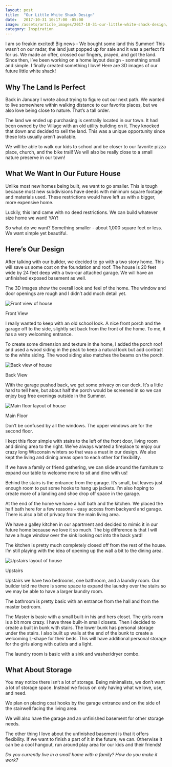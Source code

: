 ```yaml
---
layout: post
title:  "Our Little White Shack Design"
date:   2017-10-31 10:17:00 -05:00
image: /assets/article_images/2017-10-31-our-little-white-shack-design/little-white-shack.jpg
category: Inspiration
---
```


I am so freakin excited! Big news - We bought some land this Summer! This wasn’t on our radar, the land just popped up for sale and it was a perfect fit for us. We made an offer, crossed our fingers, prayed, and got the land. Since then, I’ve been working on a home layout design - something small and simple. I finally created something I love! Here are 3D images of our future little white shack!

## Why The Land Is Perfect

Back in January I wrote about trying to figure out our next path. We wanted to live somewhere within walking distance to our favorite places, but we also love being close to nature. That’s a tall order.

The land we ended up purchasing is centrally located in our town. It had been owned by the Village with an old utility building on it. They knocked that down and decided to sell the land. This was a unique opportunity since these lots usually aren’t available.

We will be able to walk our kids to school and be closer to our favorite pizza place, church, and the bike trail! We will also be really close to a small nature preserve in our town!

## What We Want In Our Future House

Unlike most new homes being built, we want to go smaller. This is tough because most new subdivisions have deeds with minimum square footage and materials used. These restrictions would have left us with a bigger, more expensive home.

Luckily, this land came with no deed restrictions. We can build whatever size home we want! YAY!

So what do we want? Something smaller - about 1,000 square feet or less. We want simple yet beautiful.

## Here’s Our Design

After talking with our builder, we decided to go with a two story home. This will save us some cost on the foundation and roof. The house is 20 feet wide by 24 feet deep with a two-car attached garage. We will have an unfinished exposed basement as well.

The 3D images show the overall look and feel of the home. The window and door openings are rough and I didn’t add much detail yet.

![Front view of house]({{site.url}}/assets/article_images/2017-10-31-our-little-white-shack-design/little-white-shack-front.png)

<div class="image-caption">Front View</div>

I really wanted to keep with an old school look. A nice front porch and the garage off to the side, slightly set back from the front of the home. To me, it has a very welcoming entrance.

To create some dimension and texture in the home, I added the porch roof and used a wood siding in the peak to keep a natural look but add contrast to the white siding. The wood siding also matches the beams on the porch.

![Back view of house]({{site.url}}/assets/article_images/2017-10-31-our-little-white-shack-design/little-white-shack-back.png)

<div class="image-caption">Back View</div>

With the garage pushed back, we get some privacy on our deck. It’s a little hard to tell here, but about half the porch would be screened in so we can enjoy bug free evenings outside in the Summer.

![Main floor layout of house]({{site.url}}/assets/article_images/2017-10-31-our-little-white-shack-design/little-white-shack-main-floor.png)

<div class="image-caption">Main Floor</div>

Don’t be confused by all the windows. The upper windows are for the second floor.

I kept this floor simple with stairs to the left of the front door, living room and dining area to the right. We’ve always wanted a fireplace to enjoy our crazy long Wisconsin winters so that was a must in our design. We also kept the living and dining areas open to each other for flexibility.

If we have a family or friend gathering, we can slide around the furniture to expand our table to welcome more to sit and dine with us!

Behind the stairs is the entrance from the garage. It’s small, but leaves just enough room to put some hooks to hang up jackets. I’m also hoping to create more of a landing and shoe drop off space in the garage.

At the end of the home we have a half bath and the kitchen. We placed the half bath here for a few reasons - easy access from backyard and garage. There is also a bit of privacy from the main living area.

We have a galley kitchen in our apartment and decided to mimic it in our future home because we love it so much. The big difference is that I will have a huge window over the sink looking out into the back yard!

The kitchen is pretty much completely closed off from the rest of the house. I’m still playing with the idea of opening up the wall a bit to the dining area.

![Upstairs layout of house]({{site.url}}/assets/article_images/2017-10-31-our-little-white-shack-design/little-white-shack-upstairs.png)

<div class="image-caption">Upstairs</div>

Upstairs we have two bedrooms, one bathroom, and a laundry room. Our builder told me there is some space to expand the laundry over the stairs so we may be able to have a larger laundry room.

The bathroom is pretty basic with an entrance from the hall and from the master bedroom.

The Master is basic with a small built-in his and hers closet.
The girls room is a bit more crazy. I have three built-in small closets. Then I decided to create a built in bunk with stairs. The lower bunk has personal storage under the stairs. I also built up walls at the end of the bunk to create a welcoming L-shape for their beds. This will have additional personal storage for the girls along with outlets and a light.

The laundry room is basic with a sink and washer/dryer combo.

## What About Storage

You may notice there isn’t a lot of storage. Being minimalists, we don’t want a lot of storage space. Instead we focus on only having what we love, use, and need.

We plan on placing coat hooks by the garage entrance and on the side of the stairwell facing the living area.

We will also have the garage and an unfinished basement for other storage needs.

The other thing I love about the unfinished basement is that it offers flexibility. If we want to finish a part of it in the future, we can. Otherwise it can be a cool hangout, run around play area for our kids and their friends!

_Do you currently live in a small home with a family? How do you make it work?_
